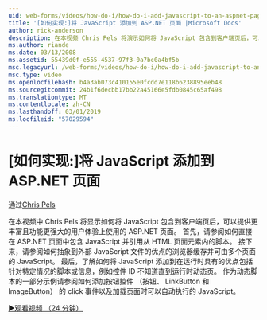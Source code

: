 ```yaml
---
uid: web-forms/videos/how-do-i/how-do-i-add-javascript-to-an-aspnet-page
title: '[如何实现:]将 JavaScript 添加到 ASP.NET 页面 |Microsoft Docs'
author: rick-anderson
description: 在本视频 Chris Pels 将演示如何将 JavaScript 包含到客户端页后，可以提供更丰富且功能更强大的用户体验上使用的 ASP.NET 页面...
ms.author: riande
ms.date: 03/13/2008
ms.assetid: 55439d0f-e555-4537-97f3-0a7bc0a4bf5b
msc.legacyurl: /web-forms/videos/how-do-i/how-do-i-add-javascript-to-an-aspnet-page
msc.type: video
ms.openlocfilehash: b4a3ab073c410155e0fcdd7e118b6238895eeb48
ms.sourcegitcommit: 24b1f6decbb17bb22a45166e5fdb0845c65af498
ms.translationtype: MT
ms.contentlocale: zh-CN
ms.lasthandoff: 03/01/2019
ms.locfileid: "57029594"
---
```

<a name="how-do-i-add-javascript-to-an-aspnet-page"></a>[如何实现:]将 JavaScript 添加到 ASP.NET 页面
====================
通过[Chris Pels](https://twitter.com/chrispels)

在本视频中 Chris Pels 将显示如何将 JavaScript 包含到客户端页后，可以提供更丰富且功能更强大的用户体验上使用的 ASP.NET 页面。 首先，请参阅如何直接在 ASP.NET 页面中包含 JavaScript 并引用从 HTML 页面元素内的脚本。 接下来，请参阅如何抽象到外部 JavaScript 文件的优点的浏览器缓存并可由多个页面的 JavaScript。 最后，了解如何将 JavaScript 添加到在运行时具有的优点包括针对特定情况的脚本或信息，例如控件 ID 不知道直到运行时动态页。 作为动态脚本的一部分示例请参阅如何添加按钮控件 （按钮、 LinkButton 和 ImageButton） 的 click 事件以及加载页面时可以自动执行的 JavaScript。

[&#9654;观看视频 （24 分钟）](https://channel9.msdn.com/Blogs/ASP-NET-Site-Videos/how-do-i-add-javascript-to-an-aspnet-page)
